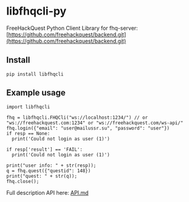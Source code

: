 # libfhqcli-py

FreeHackQuest Python Client Library for fhq-server: [https://github.com/freehackquest/backend.git](https://github.com/freehackquest/backend.git)

## Install
```
pip install libfhqcli
```


## Example usage

```
import libfhqcli

fhq = libfhqcli.FHQCli("ws://localhost:1234/") // or "ws://freehackquest.com:1234" or "ws://freehackquest.com/ws-api/"
fhq.login({"email": "user@mailussr.su", "password": "user"})
if resp == None:
  print('Could not login as user (1)')
  
if resp['result'] == 'FAIL':
  print('Could not login as user (1)')
  
print("user info: " + str(resp));
q = fhq.quest({"questid": 148})
print("quest: " + str(q));
fhq.close();
```

Full description API here: [API.md](./API.md)
